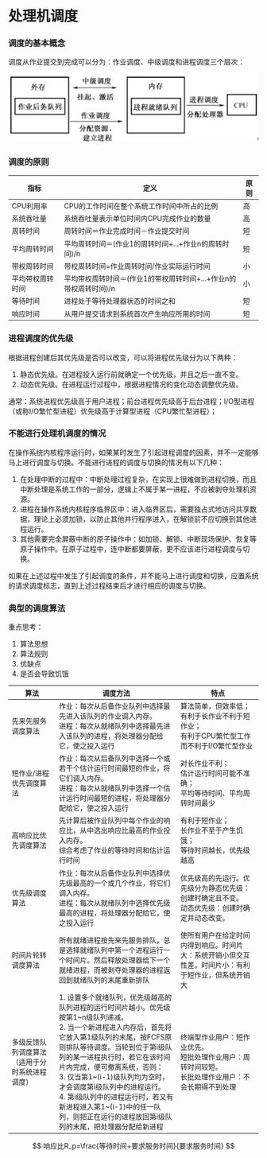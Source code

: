 # 处理机调度

### 调度的基本概念

调度从作业提交到完成可以分为：作业调度、中级调度和进程调度三个层次：

![](1.png)

### 调度的原则

| 指标             | 定义                                                         | 原则 |
| ---------------- | ------------------------------------------------------------ | ---- |
| CPU利用率        | CPU的工作时间在整个系统工作时间中所占的比例                  | 高   |
| 系统吞吐量       | 系统吞吐量表示单位时间内CPU完成作业的数量                    | 高   |
| 周转时间         | 周转时间＝作业完成时间－作业提交时间                         | 短   |
| 平均周转时间     | 平均周转时间＝(作业1的周转时间+...+作业n的周转时间)/n        | 短   |
| 带权周转时间     | 带权周转时间=作业周转时间/作业实际运行时间                   | 小   |
| 平均带权周转时间 | 平均带权周转时间＝(作业1的带权周转时间+...+作业n的带权周转时间)/n | 小   |
| 等待时间         | 进程处于等待处理器状态的时间之和                             | 短   |
| 响应时间         | 从用户提交请求到系统首次产生响应所用的时间                   | 短   |

### 进程调度的优先级

根据进程创建后其优先级是否可以改变，可以将进程优先级分为以下两种：

1. 静态优先级。在进程投入运行前就确定一个优先级，并且之后一直不变。
2. 动态优先级。在进程运行过程中，根据进程情况的变化动态调整优先级。

通常：系统进程优先级高于用户进程；前台进程优先级高于后台进程；I/O型进程（或称I/O繁忙型进程）优先级高于计算型进程（CPU繁忙型进程）；

### 不能进行处理机调度的情况

在操作系统内核程序运行时，如果某时发生了引起进程调度的因素，并不一定能够马上进行调度与切换。不能进行进程的调度与切换的情况有以下几种：

1. 在处理中断的过程中：中断处理过程复杂，在实现上很难做到进程切换，而且中断处理是系统工作的一部分，逻辑上不属于某一进程，不应被剥夺处理机资源。
2. 进程在操作系统内核程序临界区中：进入临界区后，需要独占式地访问共享数据，理论上必须加锁，以防止其他并行程序进入，在解锁前不应切换到其他进程运行。
3. 其他需要完全屏蔽中断的原子操作中：如加锁、解锁、中断现场保护、恢复等原子操作中。在原子过程中，连中断都要屏蔽，更不应该进行进程调度与切换。

如果在上述过程中发生了引起调度的条件，并不能马上进行调度和切换，应置系统的请求调度标志，直到上述过程结束后才进行相应的调度与切换。

### 典型的调度算法

重点思考：

1. 算法思想
2. 算法规则
3. 优缺点
4. 是否会导致饥饿

| 算法                                           | 调度方法                                                     | 特点                                                         |
| ---------------------------------------------- | ------------------------------------------------------------ | ------------------------------------------------------------ |
| 先来先服务调度算法                             | 作业：每次从后备作业队列中选择最先进入该队列的作业调入内存。<br />进程：每次从就绪队列中选择最先进入该队列的进程，将处理器分配给它，使之投入运行 | 算法简单，但效率低；<br />有利于长作业不利于短作业；<br />有利于CPU繁忙型工作而不利于I/O繁忙型作业 |
| 短作业/进程优先调度算法                        | 作业：每次从后备队列中选择一个或若干个估计运行时间最短的作业，将它们调入内存。<br />进程：每次从就绪队列中选择一个估计运行时间最短的进程，将处理器分配给它，使之投入运行 | 对长作业不利；<br />估计运行时间可能不准确；<br />平均等待时间、平均周转时间最少 |
| 高响应比优先调度算法                           | 先计算后被作业队列中每个作业的响应比，从中选出响应比最高的作业投入内存。<br />综合考虑了作业的等待时间和估计运行时间 | 有利于短作业；<br />长作业不至于产生饥饿；<br />等待时间越长，优先级越高 |
| 优先级调度算法                                 | 作业：每次从后备作业队列中选择优先级最高的一个或几个作业，将它们调入内存。<br />进程：每次从就绪队列中选择优先级最高的进程，将处理器分配给它，使之投入运行 | 优先级高的先运行。优先级分为静态优先级：创建时确定且不变。<br />动态优先级：创建时确定并动态改变。 |
| 时间片轮转调度算法                             | 所有就绪进程按先来先服务排队，总是选择就绪队列中第一个进程运行一个时间片。然后释放处理器给下一个就绪进程，而被剥夺处理器的进程返回到就绪队列的末尾重新排队 | 使所有用户在给定时间内得到响应。时间片大：系统开销小但交互性差。时间片小：有利于短作业，但系统开销大 |
| 多级反馈队列调度算法（适用于分时系统进程调度） | 1. 设置多个就绪队列，优先级越高的队列进程的运行时间片越小。优先级按第1~n级队列递减。<br />2. 当一个新进程进入内存后，首先将它放入第1级队列的末尾，按FCFS原则排队等待调度。当轮到位于第i级队列的某一进程执行时，若它在该时间片内完成，便可撤离系统，否则：<br />3. 仅当第1~(i-1)级队列均为空时，才会调度第i级队列中的进程运行。<br />4. 第i级队列中的进程运行时，若又有新进程进入第1~(i-1)中的任一队列，则把正在运行的进程放回第i级队列的末尾，把处理器分配给新进程 | 终端型作业用户：短作业优先。<br />短批处理作业用户：周转时间较短。<br />长批处理作业用户：不会长期得不到处理 |

$$
响应比R_p=\frac{等待时间+要求服务时间}{要求服务时间}
$$

